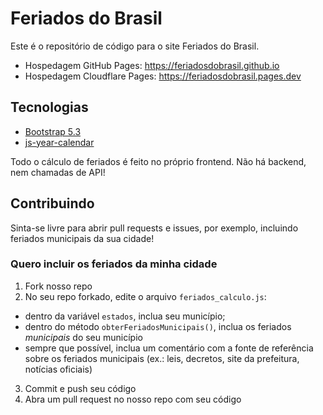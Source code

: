 # Feriados do Brasil

Este é o repositório de código para o site Feriados do Brasil.

- Hospedagem GitHub Pages: https://feriadosdobrasil.github.io
- Hospedagem Cloudflare Pages: https://feriadosdobrasil.pages.dev

## Tecnologias

* [Bootstrap 5.3](https://getbootstrap.com/docs/5.3/getting-started/introduction/)
* [js-year-calendar](https://github.com/year-calendar/js-year-calendar)

Todo o cálculo de feriados é feito no próprio frontend. Não há backend, nem chamadas de API!

## Contribuindo

Sinta-se livre para abrir pull requests e issues, por exemplo, incluindo feriados municipais da sua cidade!

### Quero incluir os feriados da minha cidade

1) Fork nosso repo
2) No seu repo forkado, edite o arquivo `feriados_calculo.js`:
  - dentro da variável `estados`, inclua seu município;
  - dentro do método `obterFeriadosMunicipais()`, inclua os feriados *municipais* do seu município
  - sempre que possível, inclua um comentário com a fonte de referência sobre os feriados municipais (ex.: leis, decretos, site da prefeitura, notícias oficiais)
3) Commit e push seu código
4) Abra um pull request no nosso repo com seu código
